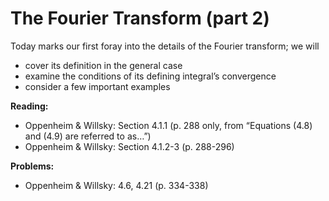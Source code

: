 The Fourier Transform (part 2)
==============================

Today marks our first foray into the details of the Fourier transform; we will

*   cover its definition in the general case
*   examine the conditions of its defining integral’s convergence
*   consider a few important examples

**Reading:**

*   Oppenheim & Willsky: Section 4.1.1 (p. 288 only, from “Equations (4.8) and (4.9) are referred to as…”)
*   Oppenheim & Willsky: Section 4.1.2-3 (p. 288-296)

**Problems:**

*   Oppenheim & Willsky: 4.6, 4.21 (p. 334-338)